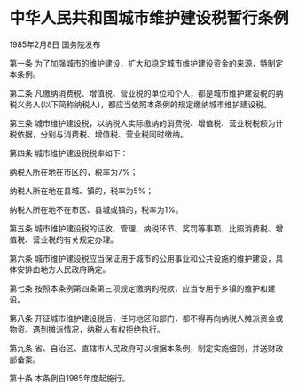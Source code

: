 # 中华人民共和国城市维护建设税暂行条例

1985年2月8日 国务院发布　

<!-- INFO END -->

第一条 为了加强城市的维护建设，扩大和稳定城市维护建设资金的来源，特制定本条例。

第二条 凡缴纳消费税、增值税、营业税的单位和个人，都是城市维护建设税的纳税义务人(以下简称纳税人)，都应当依照本条例的规定缴纳城市维护建设税。

第三条 城市维护建设税，以纳税人实际缴纳的消费税、增值税、营业税税额为计税依据，分别与消费税、增值税、营业税同时缴纳。

第四条 城市维护建设税税率如下：

纳税人所在地在市区的，税率为7%；

纳税人所在地在县城、镇的，税率为5%；

纳税人所在地不在市区、县城或镇的，税率为1%。

第五条 城市维护建设税的征收、管理、纳税环节、奖罚等事项，比照消费税、增值税、营业税的有关规定办理。

第六条 城市维护建设税应当保证用于城市的公用事业和公共设施的维护建设，具体安排由地方人民政府确定。

第七条 按照本条例第四条第三项规定缴纳的税款，应当专用于乡镇的维护和建设。

第八条 开征城市维护建设税后，任何地区和部门，都不得再向纳税人摊派资金或物资。遇到摊派情况，纳税人有权拒绝执行。

第九条 省、自治区、直辖市人民政府可以根据本条例，制定实施细则，并送财政部备案。

第十条 本条例自1985年度起施行。